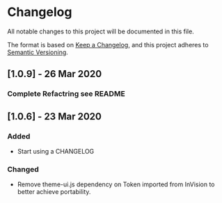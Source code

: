 # Changelog

All notable changes to this project will be documented in this file.

The format is based on [Keep a Changelog](https://keepachangelog.com/en/1.0.0/),
and this project adheres to [Semantic Versioning](https://semver.org/spec/v2.0.0.html).

## [1.0.9] - 26 Mar 2020

### Complete Refactring see README

## [1.0.6] - 23 Mar 2020

### Added

-   Start using a CHANGELOG

### Changed

-   Remove theme-ui.js dependency on Token imported from InVision to better achieve portability.
